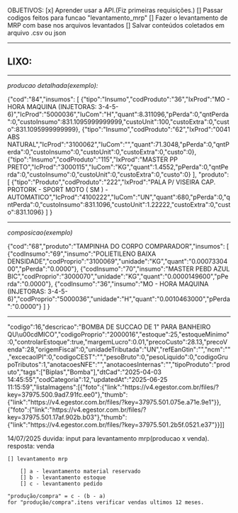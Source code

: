 OBJETIVOS:
    [x] Aprender usar a API.(Fiz primeiras requisições.)
    [] Passar codigos feitos para funcao "levantamento_mrp"
    [] Fazer o levantamento de MRP com base nos arquivos levantados
    [] Salvar conteúdos coletados em arquivo .csv ou json


 - - - - - - - -  - - - -  - - - -  - - - -  - - -  

LIXO:
--

---
*producao detalhada(exemplo):*

{"cod":"84","insumos":
    [
        {"tipo":"Insumo","codProduto":"36","IxProd":"MO - HORA MAQUINA (INJETORAS: 3-4-5-6)","IcProd":"5000036","IuCom":"H","quant":8.311096,"pPerda":0,"qntPerda":0,"custoInsumo":831.1095999999999,"custoUnit":100,"custoExtra":0,"custo":831.1095999999999},
        {"tipo":"Insumo","codProduto":"62","IxProd":"0041 ABS NATURAL","IcProd":"3100062","IuCom":"","quant":71.3048,"pPerda":0,"qntPerda":0,"custoInsumo":0,"custoUnit":0,"custoExtra":0,"custo":0},
        {"tipo":"Insumo","codProduto":"115","IxProd":"MASTER PP PRETO","IcProd":"3000115","IuCom":"KG","quant":1.4552,"pPerda":0,"qntPerda":0,"custoInsumo":0,"custoUnit":0,"custoExtra":0,"custo":0}
    ],
    "produto":
        [
            {"tipo":"Produto","codProduto":"222","IxProd":"PALA P\/ VISEIRA CAP. PROTORK - SPORT MOTO ( SM ) - AUTOMATICO","IcProd":"4100222","IuCom":"UN","quant":680,"pPerda":0,"qntPerda":0,"custoInsumo":831.1096,"custoUnit":1.22222,"custoExtra":0,"custo":831.1096}
        ]
    }

---
*composicao(exemplo)*

{"cod":"68","produto":"TAMPINHA DO CORPO COMPARADOR","insumos":
    [
        {"codInsumo":"69","insumo":"POLIETILENO BAIXA DENSIDADE","codProprio":"3100069","unidade":"KG","quant":"0.0007330400","pPerda":"0.0000"},
        {"codInsumo":"70","insumo":"MASTER PEBD AZUL BIC","codProprio":"3000070","unidade":"KG","quant":"0.0000149600","pPerda":"0.0000"},
        {"codInsumo":"36","insumo":"MO - HORA MAQUINA (INJETORAS: 3-4-5-6)","codProprio":"5000036","unidade":"H","quant":"0.0010463000","pPerda":"0.0000"}
    ]
}

---

"codigo":16,"descricao":"BOMBA DE SUCCAO DE 1\" PARA BANHEIRO QU\u00cdMICO","codigoProprio":"2000016","estoque":25,"estoqueMinimo":0,"controlarEstoque":true,"margemLucro":0.01,"precoCusto":28.13,"precoVenda":28,"origemFiscal":0,"unidadeTributada":"UN","refEanGtin":"","ncm":"","excecaoIPI":0,"codigoCEST":"","pesoBruto":0,"pesoLiquido":0,"codigoGrupoTributos":1,"anotacoesNFE":"","anotacoesInternas":"","tipoProduto":"produto","tags":["Biplas","Bomba"],"dtCad":"2025-04-03 14:45:55","codCategoria":12,"updatedAt":"2025-06-25 11:15:59","listaImagens":[{"foto":{"link":"https:\/\/v4.egestor.com.br\/files\/?key=37975.500.9ad7.91fc.ee0"},"thumb":{"link":"https:\/\/v4.egestor.com.br\/files\/?key=37975.501.075e.a71e.9e1"}},{"foto":{"link":"https:\/\/v4.egestor.com.br\/files\/?key=37975.501.17af.902b.b03"},"thumb":{"link":"https:\/\/v4.egestor.com.br\/files\/?key=37975.501.2b5f.0521.e37"}}]]


14/07/2025
    duvida: input para levantamento mrp(producao x venda).
        resposta: venda


    [] levantamento mrp
        
        [] a - levantamento material reservado
        [] b - levantamento estoque
        [] c - levantamento pedido

    "produção/compra" = c - (b - a)
    for "produção/compra".itens verificar vendas ultimos 12 meses.
